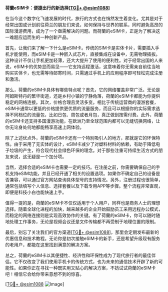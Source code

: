 **荷蘭eSIM卡：便捷出行的新选择[[TG💪+ @esim1088](https://t.me/s/esim1088)]**

在当今这个数字化飞速发展的时代，旅行的方式也在悄然发生着变化。尤其是对于经常出国或计划前往荷兰的朋友们来说，如何保持与世界的联系，同时避免高昂的国际漫游费用，成为了一个亟需解决的问题。而荷蘭的eSIM卡，正是为了解决这一难题应运而生的一种创新产品。

首先，让我们来了解一下什么是eSIM卡。传统的SIM卡是实体卡片，需要插入手机才能使用，而eSIM卡是一种嵌入式芯片，直接集成在设备中，无需物理插拔。这种设计不仅让手机更加轻薄，还大大提升了使用的便利性。对于经常出国的人来说，eSIM卡的优势显而易见——它支持远程激活，这意味着你无需亲自前往当地购买实体卡，也无需等待邮寄时间，只需通过手机上的应用程序即可轻松完成注册和激活。

那么，荷蘭的eSIM卡具体有哪些特点呢？首先，它的网络覆盖非常广泛。无论是阿姆斯特丹的繁华街道，还是乡村小镇的宁静角落，荷蘭的eSIM卡都能为你提供稳定的网络连接。其次，价格合理且灵活多变。相比于传统运营商的漫游套餐，eSIM卡通常以更低的价格提供更优质的流量服务，而且可以根据你的实际需求选择不同档位的流量包，比如日包、周包或者月包，真正做到按需付费。此外，荷蘭的eSIM卡还支持多国漫游功能，在欧洲乃至全球范围内都可以无缝切换网络，让你无论身处何地都能畅享高速上网体验。

除了上述优点外，荷蘭的eSIM卡还有一个特别吸引人的地方，那就是它的环保特性。由于采用了无实体的设计，eSIM卡减少了对塑料材料的依赖，有助于降低电子垃圾的产生，符合现代社会绿色环保的理念。对于那些注重可持续生活方式的朋友来说，这无疑是一个加分项。

当然，选择合适的eSIM卡也需要一定的技巧。在注册之前，你需要确保自己的手机支持eSIM功能，并且已经开通了相关的设置选项。如果你不确定自己的设备是否兼容，可以通过官方网站查询具体型号的支持情况。另外，注册过程也很简单，通常包括填写个人信息、选择套餐以及下载专用APP等步骤。整个流程非常直观，即便是科技小白也能快速上手。

值得一提的是，荷蘭的eSIM卡不仅仅适用于个人用户，同样也是商务人士的理想选择。随着全球化进程的加快，越来越多的企业开始鼓励员工采用远程办公模式，而稳定的网络连接则是实现高效协作的关键。有了荷蘭的eSIM卡，你可以随时随地处理工作事务，无论是视频会议还是文件传输都不再受制于地理位置的限制。

最后，别忘了关注我们的官方渠道[[TG💪+ @esim1088](https://t.me/s/esim1088)]，那里会定期发布最新的优惠信息和技术教程。无论你是初次接触eSIM卡的新手，还是希望升级现有服务的老用户，都能在这里找到满意的解决方案。

总之，荷蘭的eSIM卡以其便捷性、经济性和环保性成为了现代旅行者的最佳伴侣。它不仅改变了我们使用手机卡的传统方式，也为未来的通信技术开辟了新的可能性。如果你正在寻找一种既实用又贴心的解决方案，不妨试试荷蘭的eSIM卡吧！相信它会给你带来意想不到的惊喜。

[[TG💪+ @esim1088](https://t.me/s/esim1088) ![Image](https://i.postimg.cc/4NQfJmqS/Snipaste-2025-05-13-00-14-12.png)]